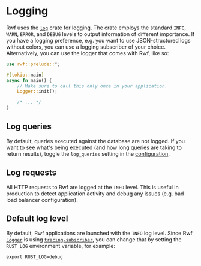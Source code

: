 # Logging

Rwf uses the [`log`](https://docs.rs/log) crate for logging. The crate employs the standard `INFO`, `WARN`, `ERROR`, and `DEBUG` levels to output information of different importance. If you have a logging preference, e.g. you want to use JSON-structured logs without colors, you can use a logging subscriber of your choice. Alternatively, you can use the logger that comes with Rwf, like so:

```rust
use rwf::prelude::*;

#[tokio::main]
async fn main() {
    // Make sure to call this only once in your application.
    Logger::init();

    /* ... */
}
```

## Log queries

By default, queries executed against the database are not logged. If you want to see what's being executed (and how long queries are taking to return results), toggle the `log_queries` setting in the [configuration](../configuration).

## Log requests

All HTTP requests to Rwf are logged at the `INFO` level. This is useful in production to detect application activity and debug any issues (e.g. bad load balancer configuration).

## Default log level

By default, Rwf applications are launched with the `INFO` log level. Since Rwf [`Logger`](https://docs.rs/rwf/latest/rwf/logging/struct.Logger.html) is using [`tracing-subscriber`](https://docs.rs/tracing-subscriber/latest/tracing_subscriber/), you can change that by setting the `RUST_LOG` environment variable, for example:

```
export RUST_LOG=debug
```
